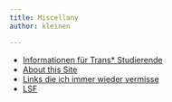 ```yaml
---
title: Miscellany
author: kleinen

---
```

* [Informationen für Trans* Studierende](trans/)
* [About this Site](about-this-site/)
* [Links die ich immer wieder vermisse](links/)
* [LSF](lsf/)
